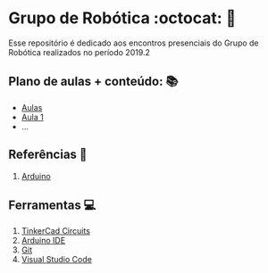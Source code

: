 # Grupo de Robótica :octocat: :wrench:
Esse repositório é dedicado aos encontros presenciais do Grupo de Robótica realizados no período 2019.2

## Plano de aulas + conteúdo: :books: 
* [Aulas](Plan.md)
* [Aula 1](https://docs.google.com/presentation/d/1Gb2SQaFtMvjFQvJJCs3HKeMoCjzbhqfmzNddnasJ-Do/edit?usp=sharing)
* ...

## Referências :blue_book:
1. [Arduino](https://www.arduino.cc/reference/en/)

## Ferramentas :computer:
1. [TinkerCad Circuits](https://www.tinkercad.com/dashboard?type=circuits&collection=designs)
1. [Arduino IDE](https://www.arduino.cc/en/Main/Software)
1. [Git](https://git-scm.com/)
1. [Visual Studio Code](https://code.visualstudio.com/)